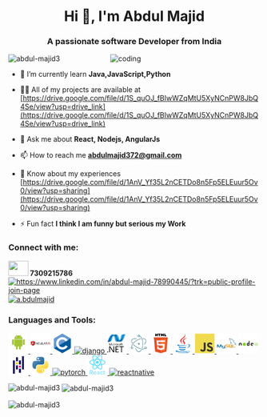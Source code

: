 <h1 align="center">Hi 👋, I'm Abdul Majid</h1>
<h3 align="center">A passionate software Developer from India</h3>

<img align="right" alt="coding" width="300" src="https://github.com/Abdul-Majid3/Abdul-Majid3/assets/127815553/dd59b946-7305-4f84-88b1-5a8ded656b66)](https://camo.githubusercontent.com/8bf6f6d78abc81fcf9c49f10649423e73ea44bc248e83aaae8759d401c829a84/68747470733a2f2f70687973696373677572756b756c2e66696c65732e776f726470726573732e636f6d2f323031392f30322f6368617261637465722d312e676966)">

<p align="left"> <img src="https://komarev.com/ghpvc/?username=abdul-majid3&label=Profile%20views&color=0e75b6&style=flat" alt="abdul-majid3" /> </p>

- 🌱 I’m currently learn **Java,JavaScript,Python**

- 👨‍💻 All of my projects are available at [https://drive.google.com/file/d/1S_quOJ_fBIwWZqMtU5XyNCnPW8JbQ4Se/view?usp=drive_link](https://drive.google.com/file/d/1S_quOJ_fBIwWZqMtU5XyNCnPW8JbQ4Se/view?usp=drive_link)

- 💬 Ask me about **React, Nodejs, AngularJs**

- 📫 How to reach me **abdulmajid372@gmail.com**

- 📄 Know about my experiences [https://drive.google.com/file/d/1AnV_Yf35L2nCETDo8n5Fp5ELEuur5Ov0/view?usp=sharing](https://drive.google.com/file/d/1AnV_Yf35L2nCETDo8n5Fp5ELEuur5Ov0/view?usp=sharing)

- ⚡ Fun fact **I think I am funny but serious my Work**

<h3 align="left">Connect with me:</h3>
<p align="left">
 <b> <img src="https://i.pinimg.com/originals/43/ac/f9/43acf98fb59be0b2aa824a682b8a2dc8.png"  height="30" width="40" ></img> 7309215786  </b>
<a href="https://linkedin.com/in/https://www.linkedin.com/in/abdul-majid-78990445/?trk=public-profile-join-page" target="blank"><img align="center" src="https://raw.githubusercontent.com/rahuldkjain/github-profile-readme-generator/master/src/images/icons/Social/linked-in-alt.svg" alt="https://www.linkedin.com/in/abdul-majid-78990445/?trk=public-profile-join-page" height="30" width="40" /></a>
<a href="https://instagram.com/a.bdulmajid" target="blank"><img align="center" src="https://raw.githubusercontent.com/rahuldkjain/github-profile-readme-generator/master/src/images/icons/Social/instagram.svg" alt="a.bdulmajid" height="30" width="40" /></a>
</p>

<h3 align="left">Languages and Tools:</h3>
<p align="left"> <a href="https://developer.android.com" target="_blank" rel="noreferrer"> <img src="https://raw.githubusercontent.com/devicons/devicon/master/icons/android/android-original-wordmark.svg" alt="android" width="40" height="40"/> </a> <a href="https://angular.io" target="_blank" rel="noreferrer"> <img src="https://raw.githubusercontent.com/devicons/devicon/master/icons/angularjs/angularjs-original-wordmark.svg" alt="angularjs" width="40" height="40"/> </a> <a href="https://www.cprogramming.com/" target="_blank" rel="noreferrer"> <img src="https://raw.githubusercontent.com/devicons/devicon/master/icons/c/c-original.svg" alt="c" width="40" height="40"/> </a> <a href="https://www.djangoproject.com/" target="_blank" rel="noreferrer"> <img src="https://cdn.worldvectorlogo.com/logos/django.svg" alt="django" width="40" height="40"/> </a> <a href="https://dotnet.microsoft.com/" target="_blank" rel="noreferrer"> <img src="https://raw.githubusercontent.com/devicons/devicon/master/icons/dot-net/dot-net-original-wordmark.svg" alt="dotnet" width="40" height="40"/> </a> <a href="https://www.electronjs.org" target="_blank" rel="noreferrer"> <img src="https://raw.githubusercontent.com/devicons/devicon/master/icons/electron/electron-original.svg" alt="electron" width="40" height="40"/> </a> <a href="https://www.w3.org/html/" target="_blank" rel="noreferrer"> <img src="https://raw.githubusercontent.com/devicons/devicon/master/icons/html5/html5-original-wordmark.svg" alt="html5" width="40" height="40"/> </a> <a href="https://www.java.com" target="_blank" rel="noreferrer"> <img src="https://raw.githubusercontent.com/devicons/devicon/master/icons/java/java-original.svg" alt="java" width="40" height="40"/> </a> <a href="https://developer.mozilla.org/en-US/docs/Web/JavaScript" target="_blank" rel="noreferrer"> <img src="https://raw.githubusercontent.com/devicons/devicon/master/icons/javascript/javascript-original.svg" alt="javascript" width="40" height="40"/> </a> <a href="https://www.mysql.com/" target="_blank" rel="noreferrer"> <img src="https://raw.githubusercontent.com/devicons/devicon/master/icons/mysql/mysql-original-wordmark.svg" alt="mysql" width="40" height="40"/> </a> <a href="https://nodejs.org" target="_blank" rel="noreferrer"> <img src="https://raw.githubusercontent.com/devicons/devicon/master/icons/nodejs/nodejs-original-wordmark.svg" alt="nodejs" width="40" height="40"/> </a> <a href="https://pandas.pydata.org/" target="_blank" rel="noreferrer"> <img src="https://raw.githubusercontent.com/devicons/devicon/2ae2a900d2f041da66e950e4d48052658d850630/icons/pandas/pandas-original.svg" alt="pandas" width="40" height="40"/> </a> <a href="https://www.python.org" target="_blank" rel="noreferrer"> <img src="https://raw.githubusercontent.com/devicons/devicon/master/icons/python/python-original.svg" alt="python" width="40" height="40"/> </a> <a href="https://pytorch.org/" target="_blank" rel="noreferrer"> <img src="https://www.vectorlogo.zone/logos/pytorch/pytorch-icon.svg" alt="pytorch" width="40" height="40"/> </a> <a href="https://reactjs.org/" target="_blank" rel="noreferrer"> <img src="https://raw.githubusercontent.com/devicons/devicon/master/icons/react/react-original-wordmark.svg" alt="react" width="40" height="40"/> </a> <a href="https://reactnative.dev/" target="_blank" rel="noreferrer"> <img src="https://reactnative.dev/img/header_logo.svg" alt="reactnative" width="40" height="40"/> </a> </p>

<p><img align="left" src="https://github-readme-stats.vercel.app/api/top-langs?username=abdul-majid3&show_icons=true&locale=en&layout=compact" alt="abdul-majid3" /></p>

<p>&nbsp;<img align="center" src="https://github-readme-stats.vercel.app/api?username=abdul-majid3&show_icons=true&locale=en" alt="abdul-majid3" /></p>

<p><img align="center" src="https://github-readme-streak-stats.herokuapp.com/?user=abdul-majid3&" alt="abdul-majid3" /></p>
